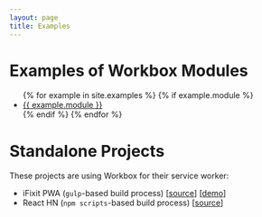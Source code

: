 ```yaml
---
layout: page
title: Examples
---
```


# Examples of Workbox Modules

<ul>
{% for example in site.examples %}
  {% if example.module %}
    <li><a href="{{ example.url }}">{{ example.module }}</a></li>
  {% endif %}
{% endfor %}
</ul>

# Standalone Projects

These projects are using Workbox for their service worker:

- iFixit PWA (`gulp`-based build process)
[[source](https://github.com/GoogleChrome/application-shell/tree/ifixit-pwa/ifixit-pwa)]
[[demo](https://ifixit-pwa.appspot.com/)]
- React HN (`npm scripts`-based build process)
[[source](https://github.com/insin/react-hn/tree/sw-helpers)]
